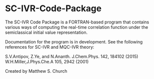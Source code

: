 # SC-IVR-Code-Package
The SC-IVR Code Package is a FORTRAN-based program that contains various ways of computing the real-time correlation function under the semiclassical initial value representation. 

Documentation for the program is in development.
See the following references for SC-IVR and MQC-IVR theory:

S.V.Antipov, Z.Ye, and N.Ananth. J.Chem.Phys. 142, 184102 (2015)
W.H.Miller,J.Phys.Che.A 105, 2942 (2001)

Created by Matthew S. Church
